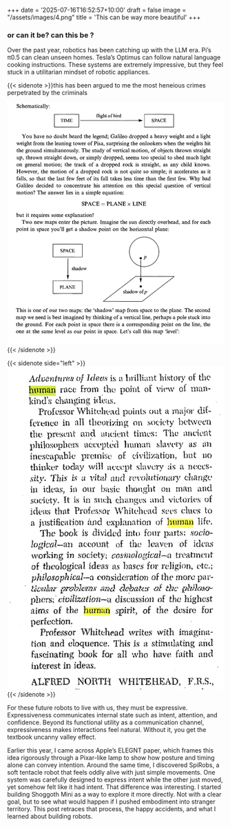 +++
date = '2025-07-16T16:52:57+10:00'
draft = false
image = "/assets/images/4.png"
title = 'This can be way more beautiful'
+++

### or can it be? can this be ?

Over the past year, robotics has been catching up with the LLM era. Pi’s π0.5 can clean unseen homes. Tesla’s Optimus can follow natural language cooking instructions. These systems are extremely impressive, but they feel stuck in a utilitarian mindset of robotic appliances.

{{< sidenote >}}this has been argued to me the most heneious crimes perpetrated by the criminals


![](/assets/images/3.png)
{{< /sidenote >}}  

{{< sidenote side="left" >}}![image](/assets/images/2.png){{< /sidenote >}}

For these future robots to live with us, they must be expressive. Expressiveness communicates internal state such as intent, attention, and confidence. Beyond its functional utility as a communication channel, expressiveness makes interactions feel natural. Without it, you get the textbook uncanny valley effect.

 

Earlier this year, I came across Apple’s ELEGNT paper, which frames this idea rigorously through a Pixar-like lamp to show how posture and timing alone can convey intention. Around the same time, I discovered SpiRobs, a soft tentacle robot that feels oddly alive with just simple movements. One system was carefully designed to express intent while the other just moved, yet somehow felt like it had intent. That difference was interesting. I started building Shoggoth Mini as a way to explore it more directly. Not with a clear goal, but to see what would happen if I pushed embodiment into stranger territory. This post retraces that process, the happy accidents, and what I learned about building robots.



